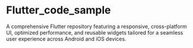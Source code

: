# Flutter_code_sample
A comprehensive Flutter repository featuring a responsive, cross-platform UI, optimized performance, and reusable widgets tailored for a seamless user experience across Android and iOS devices.
